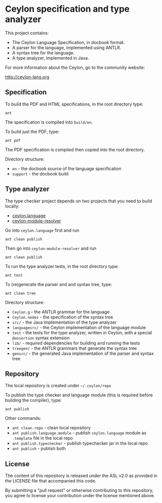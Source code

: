 # Ceylon specification and type analyzer

This project contains:

* The Ceylon Language Specification, in docbook format.
* A parser for the language, implemented using ANTLR.
* A syntax tree for the language.
* A type analyzer, implemented in Java.

For more information about the Ceylon, go to the community 
website:

<http://ceylon-lang.org> 

## Specification

To build the PDF and HTML specifications, in the root 
directory type:

    ant

The specification is compiled into `build/en`.

To build just the PDF, type:

    ant pdf

The PDF specification is compiled then copied into the root 
directory.

Directory structure:

* `en`      - the docbook source of the language 
              specification
* `support` - the docbook build

## Type analyzer

The type checker project depends on two projects that you need 
to build locally:

* [ceylon.language](https://github.com/ceylon/ceylon.language)
* [ceylon-module-resolver](https://github.com/ceylon/ceylon-module-resolver)

Go into `ceylon.language` first and run

    ant clean publish

Then go into `ceylon-module-resolver` and run

    ant clean publish

To run the type analyzer tests, in the root directory
type:

    ant test

To (re)generate the parser and and syntax tree, type:

    ant clean tree

Directory structure:

* `Ceylon.g`     - the ANTLR grammar for the language
* `Ceylon.nodes` - the specification of the syntax tree
* `src/`         - the Java implementation of the type 
                   analyzer 
* `languagesrc/` - the Ceylon implementation of the 
                   language module
* `test`         - the tests for the type analyzer,
                   written in Ceylon, with a special
                   `@assertion` syntax extension
* `lib/`         - required dependencies for building 
                   and running the tests
* `treegen/`     - the ANTLR grammars that generate
                   the syntax tree
* `gensrc/`      - the generated Java implementation
                   of the parser and syntax tree

## Repository

The local repository is created under `~/.ceylon/repo`

To publish the type checker and language module (this
is required before building the compiler), type:

    ant publish

Other commands:

* `ant clean.repo`              - clean local repository
* `ant publish.language.module` - publish `ceylon.language` 
                                  module as `.template` 
                                  file in the local repo
* `ant publish.typechecker`     - publish typechecker jar 
                                  in the local repo
* `ant publish`                 - publish both

## License

The content of this repository is released under the ASL v2.0
as provided in the LICENSE file that accompanied this code.

By submitting a "pull request" or otherwise contributing to 
this repository, you agree to license your contribution under 
the license mentioned above.
